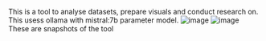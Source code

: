 This is a tool to analyse datasets, prepare visuals and conduct research on. This usess ollama with mistral:7b parameter model.
![image](https://github.com/user-attachments/assets/de08b503-a28e-4e54-8122-38acf5d4dd7e)
![image](https://github.com/user-attachments/assets/a0e4480f-7675-4db5-b0fb-eb8a922ecfb3)
These are snapshots of the tool
